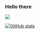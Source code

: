 ### Hello there

<img src="https://github-readme-stats.vercel.app/api/top-langs/?username=munvoseli&theme=dark"/>

[![GitHub stats](https://github-readme-stats.vercel.app/api?username=munvoseli&show_icons=true&theme=radical)](https://github.com/anuraghazra/github-readme-stats)


<!--
**munvoseli/munvoseli** is a ✨ _special_ ✨ repository because its `README.md` (this file) appears on your GitHub profile.

Here are some ideas to get you started:

- 🔭 I’m currently working on ...
- 🌱 I’m currently learning ...
- 👯 I’m looking to collaborate on ...
- 🤔 I’m looking for help with ...
- 💬 Ask me about ...
- 📫 How to reach me: ...
- 😄 Pronouns: ...
- ⚡ Fun fact: ...
-->
